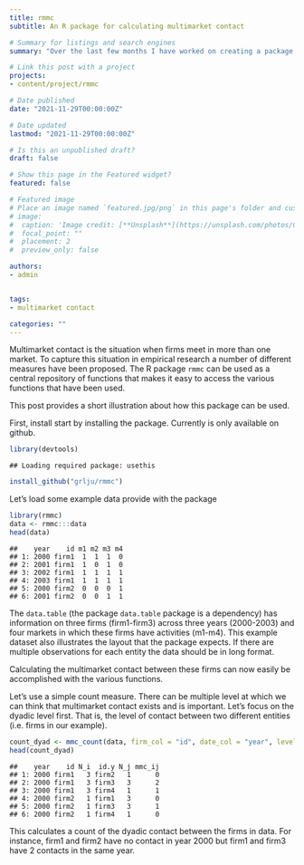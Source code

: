 ```yaml
---
title: rmmc
subtitle: An R package for calculating multimarket contact

# Summary for listings and search engines
summary: "Over the last few months I have worked on creating a package that can help with calculating various measures of multimarket contact. This is a short post to illustrate how it can be used."

# Link this post with a project
projects:
- content/project/rmmc

# Date published
date: "2021-11-29T00:00:00Z"

# Date updated
lastmod: "2021-11-29T00:00:00Z"

# Is this an unpublished draft?
draft: false

# Show this page in the Featured widget?
featured: false

# Featured image
# Place an image named `featured.jpg/png` in this page's folder and customize its options here.
# image:
#  caption: 'Image credit: [**Unsplash**](https://unsplash.com/photos/CpkOjOcXdUY)'
#  focal_point: ""
#  placement: 2
#  preview_only: false

authors:
- admin


tags:
- multimarket contact

categories: ""
---
```


Multimarket contact is the situation when firms meet in more than one
market. To capture this situation in empirical research a number of
different measures have been proposed. The R package `rmmc` can be used
as a central repository of functions that makes it easy to access the
various functions that have been used.

This post provides a short illustration about how this package can be
used.

First, install start by installing the package. Currently is only
available on github.

``` r
library(devtools)
```

    ## Loading required package: usethis

``` r
install_github("grlju/rmmc")
```

Let’s load some example data provide with the package

``` r
library(rmmc)
data <- rmmc:::data
head(data)
```

    ##    year    id m1 m2 m3 m4
    ## 1: 2000 firm1  1  1  1  0
    ## 2: 2001 firm1  1  0  1  0
    ## 3: 2002 firm1  1  1  1  1
    ## 4: 2003 firm1  1  1  1  1
    ## 5: 2000 firm2  0  0  0  1
    ## 6: 2001 firm2  0  0  1  1

The `data.table` (the package `data.table` package is a dependency) has
information on three firms (firm1-firm3) across three years (2000-2003)
and four markets in which these firms have activities (m1-m4). This
example dataset also illustrates the layout that the package expects. If
there are multiple observations for each entity the data should be in
long format.

Calculating the multimarket contact between these firms can now easily
be accomplished with the various functions.

Let’s use a simple count measure. There can be multiple level at which
we can think that multimarket contact exists and is important. Let’s
focus on the dyadic level first. That is, the level of contact between
two different entities (i.e. firms in our example).

``` r
count_dyad <- mmc_count(data, firm_col = "id", date_col = "year", level = "dyad", market_cols = c("m1", "m2", "m3", "m4"))
head(count_dyad)
```

    ##    year    id N_i  id.y N_j mmc_ij
    ## 1: 2000 firm1   3 firm2   1      0
    ## 2: 2000 firm1   3 firm3   3      2
    ## 3: 2000 firm1   3 firm4   1      1
    ## 4: 2000 firm2   1 firm1   3      0
    ## 5: 2000 firm2   1 firm3   3      1
    ## 6: 2000 firm2   1 firm4   1      0

This calculates a count of the dyadic contact between the firms in data.
For instance, firm1 and firm2 have no contact in year 2000 but firm1 and
firm3 have 2 contacts in the same year.
